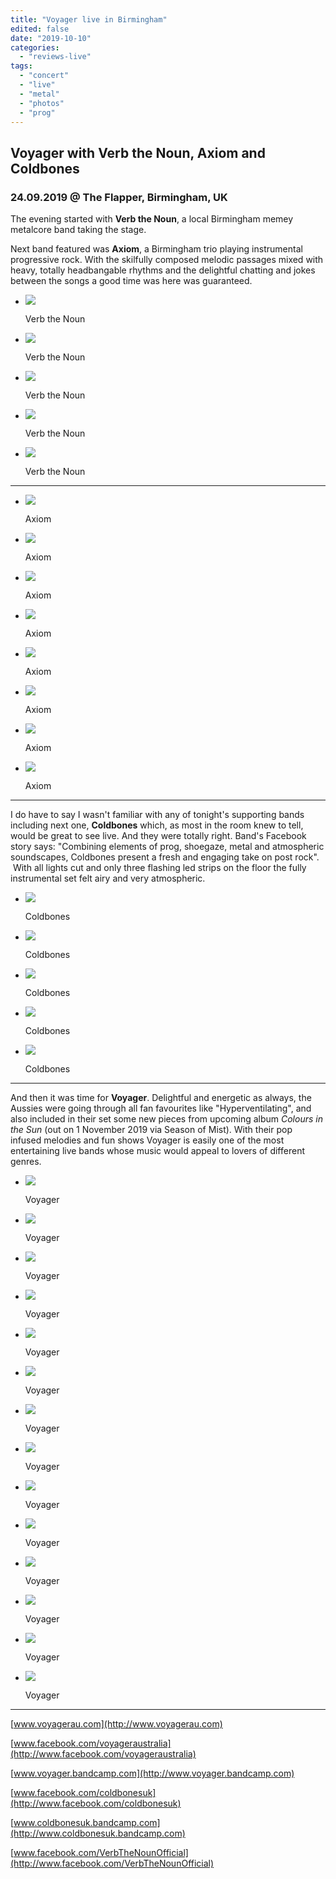 ```yaml
---
title: "Voyager live in Birmingham"
edited: false
date: "2019-10-10"
categories:
  - "reviews-live"
tags:
  - "concert"
  - "live"
  - "metal"
  - "photos"
  - "prog"
---
```


## Voyager with Verb the Noun, Axiom and Coldbones

### 24.09.2019 @ The Flapper, Birmingham, UK

The evening started with **Verb the Noun**, a local Birmingham memey metalcore band taking the stage.

Next band featured was **Axiom**, a Birmingham trio playing instrumental progressive rock. With the skilfully composed melodic passages mixed with heavy, totally headbangable rhythms and the delightful chatting and jokes between the songs a good time was here was guaranteed.

- ![](https://www.hellbound.ca/wp-content/uploads/2019/10/Verb-the-Noun.jpg)

    Verb the Noun

- ![](https://www.hellbound.ca/wp-content/uploads/2019/10/Verb-the-Noun01.jpg)

    Verb the Noun

- ![](https://www.hellbound.ca/wp-content/uploads/2019/10/Verb-the-Noun02.jpg)

    Verb the Noun

- ![](https://www.hellbound.ca/wp-content/uploads/2019/10/Verb-the-Noun03.jpg)

    Verb the Noun

- ![](https://www.hellbound.ca/wp-content/uploads/2019/10/Verb-the-Noun04.jpg)

    Verb the Noun


* * *

- ![](https://www.hellbound.ca/wp-content/uploads/2019/10/Axiom.jpg)

    Axiom

- ![](https://www.hellbound.ca/wp-content/uploads/2019/10/Axiom01.jpg)

    Axiom

- ![](https://www.hellbound.ca/wp-content/uploads/2019/10/Axiom02.jpg)

    Axiom

- ![](https://www.hellbound.ca/wp-content/uploads/2019/10/Axiom03.jpg)

    Axiom

- ![](https://www.hellbound.ca/wp-content/uploads/2019/10/Axiom04.jpg)

    Axiom

- ![](https://www.hellbound.ca/wp-content/uploads/2019/10/Axiom05.jpg)

    Axiom

- ![](https://www.hellbound.ca/wp-content/uploads/2019/10/Axiom06.jpg)

    Axiom

- ![](https://www.hellbound.ca/wp-content/uploads/2019/10/Axiom07.jpg)

    Axiom


* * *

I do have to say I wasn't familiar with any of tonight's supporting bands including next one, **Coldbones** which, as most in the room knew to tell, would be great to see live. And they were totally right. Band's Facebook story says: "Combining elements of prog, shoegaze, metal and atmospheric soundscapes, Coldbones present a fresh and engaging take on post rock".  With all lights cut and only three flashing led strips on the floor the fully instrumental set felt airy and very atmospheric.

- ![](https://www.hellbound.ca/wp-content/uploads/2019/10/Coldbones.jpg)

    Coldbones

- ![](https://www.hellbound.ca/wp-content/uploads/2019/10/Coldbones01.jpg)

    Coldbones

- ![](https://www.hellbound.ca/wp-content/uploads/2019/10/Coldbones02.jpg)

    Coldbones

- ![](https://www.hellbound.ca/wp-content/uploads/2019/10/Coldbones03.jpg)

    Coldbones

- ![](https://www.hellbound.ca/wp-content/uploads/2019/10/Coldbones04.jpg)

    Coldbones


* * *

And then it was time for **Voyager**. Delightful and energetic as always, the Aussies were going through all fan favourites like "Hyperventilating", and also included in their set some new pieces from upcoming album _Colours in the Sun_ (out on 1 November 2019 via Season of Mist). With their pop infused melodies and fun shows Voyager is easily one of the most entertaining live bands whose music would appeal to lovers of different genres.

- ![](https://www.hellbound.ca/wp-content/uploads/2019/10/Voyager-1.jpg)

    Voyager

- ![](https://www.hellbound.ca/wp-content/uploads/2019/10/Voyager02.jpg)

    Voyager

- ![](https://www.hellbound.ca/wp-content/uploads/2019/10/Voyager03.jpg)

    Voyager

- ![](https://www.hellbound.ca/wp-content/uploads/2019/10/Voyager04.jpg)

    Voyager

- ![](https://www.hellbound.ca/wp-content/uploads/2019/10/Voyager05.jpg)

    Voyager

- ![](https://www.hellbound.ca/wp-content/uploads/2019/10/Voyager06.jpg)

    Voyager

- ![](https://www.hellbound.ca/wp-content/uploads/2019/10/Voyager07.jpg)

    Voyager

- ![](https://www.hellbound.ca/wp-content/uploads/2019/10/Voyager08.jpg)

    Voyager

- ![](https://www.hellbound.ca/wp-content/uploads/2019/10/Voyager09.jpg)

    Voyager

- ![](https://www.hellbound.ca/wp-content/uploads/2019/10/Voyager10.jpg)

    Voyager

- ![](https://www.hellbound.ca/wp-content/uploads/2019/10/Voyager11.jpg)

    Voyager

- ![](https://www.hellbound.ca/wp-content/uploads/2019/10/Voyager12.jpg)

    Voyager

- ![](https://www.hellbound.ca/wp-content/uploads/2019/10/Voyager13.jpg)

    Voyager

- ![](https://www.hellbound.ca/wp-content/uploads/2019/10/Voyager14.jpg)

    Voyager


* * *

[www.voyagerau.com](http://www.voyagerau.com)

[www.facebook.com/voyageraustralia](http://www.facebook.com/voyageraustralia)

[www.voyager.bandcamp.com](http://www.voyager.bandcamp.com)

[www.facebook.com/coldbonesuk](http://www.facebook.com/coldbonesuk)

[www.coldbonesuk.bandcamp.com](http://www.coldbonesuk.bandcamp.com)

[www.facebook.com/VerbTheNounOfficial](http://www.facebook.com/VerbTheNounOfficial)
